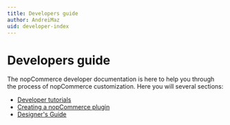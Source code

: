 ```yaml
---
title: Developers guide
author: AndreiMaz
uid: developer-index
---
```

# Developers guide

The nopCommerce developer documentation is here to help you through the process of nopCommerce customization. Here you will several sections:
* [Developer tutorials](/developer/tutorials)
* [Creating a nopCommerce plugin](/developer/plugin-development)
* [Designer's Guide](/developer/designer-guide)
